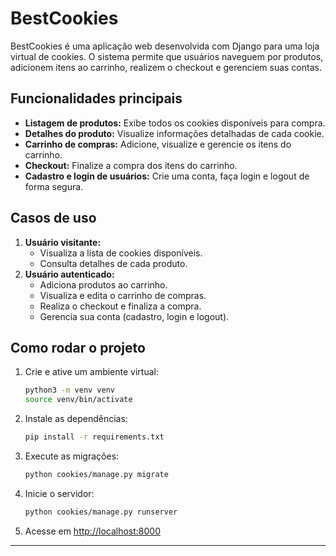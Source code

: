 # BestCookies

BestCookies é uma aplicação web desenvolvida com Django para uma loja virtual de cookies. O sistema permite que usuários naveguem por produtos, adicionem itens ao carrinho, realizem o checkout e gerenciem suas contas.

## Funcionalidades principais
- **Listagem de produtos:** Exibe todos os cookies disponíveis para compra.
- **Detalhes do produto:** Visualize informações detalhadas de cada cookie.
- **Carrinho de compras:** Adicione, visualize e gerencie os itens do carrinho.
- **Checkout:** Finalize a compra dos itens do carrinho.
- **Cadastro e login de usuários:** Crie uma conta, faça login e logout de forma segura.

## Casos de uso
1. **Usuário visitante:**
   - Visualiza a lista de cookies disponíveis.
   - Consulta detalhes de cada produto.
2. **Usuário autenticado:**
   - Adiciona produtos ao carrinho.
   - Visualiza e edita o carrinho de compras.
   - Realiza o checkout e finaliza a compra.
   - Gerencia sua conta (cadastro, login e logout).

## Como rodar o projeto
1. Crie e ative um ambiente virtual:
   ```bash
   python3 -m venv venv
   source venv/bin/activate
   ```
2. Instale as dependências:
   ```bash
   pip install -r requirements.txt
   ```
3. Execute as migrações:
   ```bash
   python cookies/manage.py migrate
   ```
4. Inicie o servidor:
   ```bash
   python cookies/manage.py runserver
   ```
5. Acesse em [http://localhost:8000](http://localhost:8000)

---